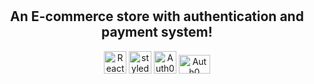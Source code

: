 <h1 align="center" Comfy Store</h1>
<h2 align="center">An E-commerce store with authentication and payment system!</h2>



<p align="center">
<a href="https://reactjs.org/" target="_blank" rel="noreferrer"><img src="https://raw.githubusercontent.com/danielcranney/readme-generator/main/public/icons/skills/react-colored.svg" width="36" height="36" alt="React" /></a> 
<a href="https://styled-components.com/" target="_blank" rel="noreferrer"><img src="https://styled-components.com/logo.png" width="36" height="36" alt="styled-components" /></a>
<a href="https://stripe.com/en-pt" target="_blank" rel="noreferrer"><img src="https://play-lh.googleusercontent.com/2PS6w7uBztfuMys5fgodNkTwTOE6bLVB2cJYbu5GHlARAK36FzO5bUfMDP9cEJk__cE" width="36" height="36" alt="Auth0" /></a>
<a href="https://auth0.com/" target="_blank" rel="noreferrer"><img src="https://www.ignition-technology.com/wp-content/uploads/2021/11/brand-evolution_logo_Auth0_white-1.png" width="50" height="30" alt="Auth0" /></a>
